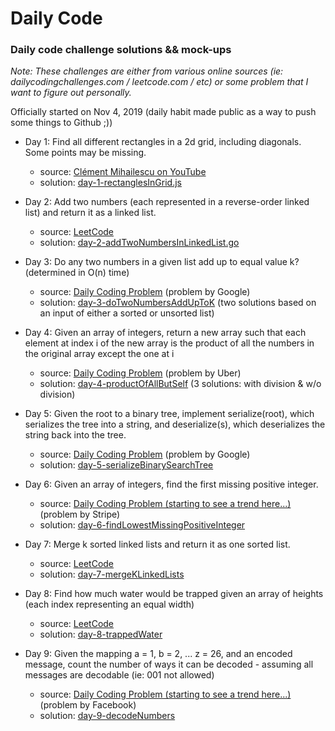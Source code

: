 # Daily Code
### Daily code challenge solutions &amp;&amp; mock-ups

_Note: These challenges are either from various online sources (ie: dailycodingchallenges.com / leetcode.com / etc) or some problem that I want to figure out personally._

Officially started on Nov 4, 2019 (daily habit made public as a way to push some things to Github ;))

- Day 1: Find all different rectangles in a 2d grid, including diagonals. Some points may be missing.
  - source: [Clément Mihailescu on YouTube](https://www.youtube.com/watch?v=EuPSibuIKIg)
  - solution: [day-1-rectanglesInGrid.js](day-1-rectanglesInGrid.js)

- Day 2: Add two numbers (each represented in a reverse-order linked list) and return it as a linked list.
  - source: [LeetCode](https://leetcode.com/problems/add-two-numbers/)
  - solution: [day-2-addTwoNumbersInLinkedList.go](day-2-addTwoNumbersInLinkedList.go)

- Day 3: Do any two numbers in a given list add up to equal value k? (determined in O(n) time)
  - source: [Daily Coding Problem](https://www.dailycodingproblem.com/) (problem by Google)
  - solution: [day-3-doTwoNumbersAddUpToK](day-3-doTwoNumbersAddUpToK.go) (two solutions based on an input of either a sorted or unsorted list)

- Day 4: Given an array of integers, return a new array such that each element at index i of the new array is the product of all the numbers in the original array except the one at i
  - source: [Daily Coding Problem](https://www.dailycodingproblem.com/) (problem by Uber)
  - solution: [day-4-productOfAllButSelf](day-4-productOfAllButSelf.go) (3 solutions: with division & w/o division)

- Day 5: Given the root to a binary tree, implement serialize(root), which serializes the tree into a string, and deserialize(s), which deserializes the string back into the tree.
  - source: [Daily Coding Problem](https://www.dailycodingproblem.com/) (problem by Google)
  - solution: [day-5-serializeBinarySearchTree](day-5-serializeBinarySearchTree.js)

- Day 6: Given an array of integers, find the first missing positive integer.
  - source: [Daily Coding Problem (starting to see a trend here...)](https://www.dailycodingproblem.com/) (problem by Stripe)
  - solution: [day-6-findLowestMissingPositiveInteger](day-6-findLowestMissingPositiveInteger.go)
  
- Day 7: Merge k sorted linked lists and return it as one sorted list.
  - source: [LeetCode](https://leetcode.com/problems/merge-k-sorted-lists/)
  - solution: [day-7-mergeKLinkedLists](day-7-mergeKLinkedLists.go)

- Day 8: Find how much water would be trapped given an array of heights (each index representing an equal width)
  - source: [LeetCode](https://leetcode.com/problems/trapping-rain-water/)
  - solution: [day-8-trappedWater](day-8-trappedWater.go)

- Day 9: Given the mapping a = 1, b = 2, ... z = 26, and an encoded message, count the number of ways it can be decoded - assuming all messages are decodable (ie: 001 not allowed)
  - source: [Daily Coding Problem (starting to see a trend here...)](https://www.dailycodingproblem.com/) (problem by Facebook)
  - solution: [day-9-decodeNumbers](day-9-decodeNumbers.go)